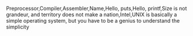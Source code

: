 Preprocessor,Compiler,Assembler,Name,Hello, puts,Hello, printf,Size is not grandeur, and territory does not make a nation,Intel,UNIX is basically a simple operating system, but you have to be a genius to understand the simplicity
